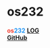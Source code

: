 # os232
<span style="color:hsl(4,90%,58%);"><span><strong>os</strong></span></span><span style="color:hsl(207,90%,54%);"><span><strong>232</strong></span></span>
[**LOG**](TXT/mylog.txt)<br>
[**GitHub**](https://github.com/jteo0/os232/)
